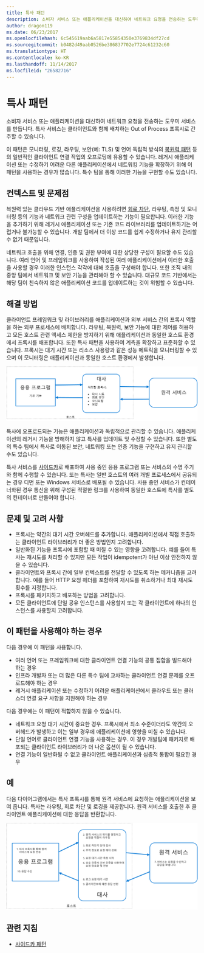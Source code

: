 ```yaml
---
title: 특사 패턴
description: 소비자 서비스 또는 애플리케이션을 대신하여 네트워크 요청을 전송하는 도우미 서비스를 만듭니다.
author: dragon119
ms.date: 06/23/2017
ms.openlocfilehash: 6c545619aab6a5817e55854350e3769834df27cd
ms.sourcegitcommit: b0482d49aab0526be386837702e7724c61232c60
ms.translationtype: HT
ms.contentlocale: ko-KR
ms.lasthandoff: 11/14/2017
ms.locfileid: "26582716"
---
```

# <a name="ambassador-pattern"></a>특사 패턴

소비자 서비스 또는 애플리케이션을 대신하여 네트워크 요청을 전송하는 도우미 서비스를 만듭니다. 특사 서비스는 클라이언트와 함께 배치하는 Out of Process 프록시로 간주할 수 있습니다.

이 패턴은 모니터링, 로깅, 라우팅, 보안(예: TLS) 및 언어 독립적 방식의 [복원력 패턴][resiliency-patterns] 등의 일반적인 클라이언트 연결 작업의 오프로딩에 유용할 수 있습니다. 레거시 애플리케이션 또는 수정하기 어려운 다른 애플리케이션에서 네트워킹 기능을 확장하기 위해 이 패턴을 사용하는 경우가 많습니다. 특수 팀을 통해 이러한 기능을 구현할 수도 있습니다.

## <a name="context-and-problem"></a>컨텍스트 및 문제점

복원력 있는 클라우드 기반 애플리케이션을 사용하려면 [회로 차단][circuit-breaker], 라우팅, 측정 및 모니터링 등의 기능과 네트워크 관련 구성을 업데이트하는 기능이 필요합니다. 이러한 기능을 추가하기 위해 레거시 애플리케이션 또는 기존 코드 라이브러리를 업데이트하기는 어렵거나 불가능할 수 있습니다. 개발 팀에서 더 이상 코드를 쉽게 수정하거나 유지 관리할 수 없기 때문입니다.

네트워크 호출을 위해 연결, 인증 및 권한 부여에 대한 상당한 구성이 필요할 수도 있습니다. 여러 언어 및 프레임워크를 사용하여 작성된 여러 애플리케이션에서 이러한 호출을 사용할 경우 이러한 인스턴스 각각에 대해 호출을 구성해야 합니다. 또한 조직 내의 중앙 팀에서 네트워크 및 보안 기능을 관리해야 할 수 있습니다. 대규모 코드 기반에서는 해당 팀이 친숙하지 않은 애플리케이션 코드를 업데이트하는 것이 위험할 수 있습니다.

## <a name="solution"></a>해결 방법

클라이언트 프레임워크 및 라이브러리를 애플리케이션과 외부 서비스 간의 프록시 역할을 하는 외부 프로세스에 배치합니다. 라우팅, 복원력, 보안 기능에 대한 제어를 허용하고 모든 호스트 관련 액세스 제한을 방지하기 위해 애플리케이션과 동일한 호스트 환경에서 프록시를 배포합니다. 또한 특사 패턴을 사용하여 계측을 확장하고 표준화할 수 있습니다. 프록시는 대기 시간 또는 리소스 사용량과 같은 성능 메트릭을 모니터링할 수 있으며 이 모니터링은 애플리케이션과 동일한 호스트 환경에서 발생합니다.

![](./_images/ambassador.png)

특사에 오프로드되는 기능은 애플리케이션과 독립적으로 관리할 수 있습니다. 애플리케이션의 레거시 기능을 방해하지 않고 특사를 업데이트 및 수정할 수 있습니다. 또한 별도의 특수 팀에서 특사로 이동된 보안, 네트워킹 또는 인증 기능을 구현하고 유지 관리할 수도 있습니다.

특사 서비스를 [사이드카][ sidecar]로 배포하여 사용 중인 응용 프로그램 또는 서비스의 수명 주기와 함께 수행할 수 있습니다. 또는 특사는 일반 호스트의 여러 개별 프로세스에서 공유되는 경우 디먼 또는 Windows 서비스로 배포될 수 있습니다. 사용 중인 서비스가 컨테이너화된 경우 통신을 위해 구성된 적절한 링크를 사용하여 동일한 호스트에 특사를 별도의 컨테이너로 만들어야 합니다.

## <a name="issues-and-considerations"></a>문제 및 고려 사항

- 프록시는 약간의 대기 시간 오버헤드를 추가합니다. 애플리케이션에서 직접 호출하는 클라이언트 라이브러리가 더 좋은 방법인지 고려합니다.
- 일반화된 기능을 프록시에 포함할 때 미칠 수 있는 영향을 고려합니다. 예를 들어 특사는 재시도를 처리할 수 있지만 모든 작업이 idempotent가 아닌 이상 안전하지 않을 수 있습니다.
- 클라이언트와 프록시 간에 일부 컨텍스트를 전달할 수 있도록 하는 메커니즘을 고려합니다. 예를 들어 HTTP 요청 헤더를 포함하여 재시도를 취소하거나 최대 재시도 횟수를 지정합니다.
- 프록시를 패키지하고 배포하는 방법을 고려합니다.
- 모든 클라이언트에 단일 공유 인스턴스를 사용할지 또는 각 클라이언트에 하나의 인스턴스를 사용할지 고려합니다.

## <a name="when-to-use-this-pattern"></a>이 패턴을 사용해야 하는 경우

다음 경우에 이 패턴을 사용합니다.

- 여러 언어 또는 프레임워크에 대한 클라이언트 연결 기능의 공통 집합을 빌드해야 하는 경우
- 인프라 개발자 또는 더 많은 다른 특수 팀에 교차하는 클라이언트 연결 문제를 오프로드해야 하는 경우
- 레거시 애플리케이션 또는 수정하기 어려운 애플리케이션에서 클라우드 또는 클러스터 연결 요구 사항을 지원해야 하는 경우

다음 경우에는 이 패턴이 적합하지 않을 수 있습니다.

- 네트워크 요청 대기 시간이 중요한 경우. 프록시에서 최소 수준이더라도 약간의 오버헤드가 발생하고 이는 일부 경우에 애플리케이션에 영향을 미칠 수 있습니다.
- 단일 언어로 클라이언트 연결 기능을 사용하는 경우. 이 경우 개발팀에 패키지로 배포되는 클라이언트 라이브러리가 더 나은 옵션이 될 수 있습니다.
- 연결 기능이 일반화될 수 없고 클라이언트 애플리케이션과 심층적 통합이 필요한 경우

## <a name="example"></a>예

다음 다이어그램에서는 특사 프록시를 통해 원격 서비스에 요청하는 애플리케이션을 보여 줍니다. 특사는 라우팅, 회로 차단 및 로깅을 제공합니다. 원격 서비스를 호출한 후 클라이언트 애플리케이션에 대한 응답을 반환합니다.

![](./_images/ambassador-example.png) 

## <a name="related-guidance"></a>관련 지침

- [사이드카 패턴](./sidecar.md)

<!-- links -->

[circuit-breaker]: ./circuit-breaker.md
[resiliency-patterns]: ./category/resiliency.md
[sidecar]: ./sidecar.md
